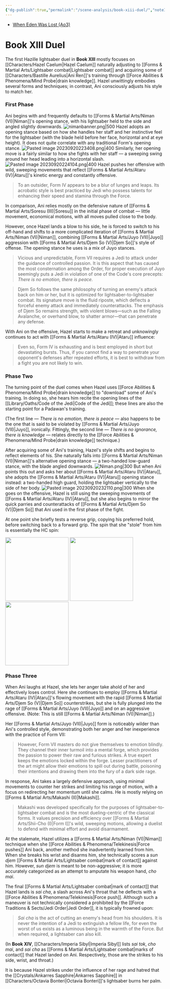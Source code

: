 ```yaml
---
{"dg-publish":true,"permalink":"/scene-analysis/book-xiii-duel/","noteIcon":"saber1"}
---
```


- [When Eden Was Lost (Ao3)](https://archiveofourown.org/works/19334440/chapters/45992584)
# Book XIII Duel
The first Hazille lightsaber duel in **Book XIII** mostly focuses on [[Characters/Hazel Caelum\|Hazel Caelum]] naturally adjusting to [[Forms & Martial Arts/Lightsaber combat\|Lightsaber combat]] and acquiring some of [[Characters/Bastille Aurelius\|Ani Ren]]'s training through [[Force Abilities & Phenomena/Mind Probe\|drain knowledge]]. Hazel unwittingly embodies several forms and techniques; in contrast, Ani consciously adjusts his style to match her. 
### First Phase
Ani begins with and frequently defaults to [[Forms & Martial Arts/Niman (VI)\|Niman]]'s opening stance, with his lightsaber held to the side and angled slightly downwards. 
![nimanbanner.png|500](/img/user/Photos/nimanbanner.png)
Hazel adopts an opening stance based on how she handles her staff and her instinctive feel for the lightsaber (with the blade held before her face, horizontal and at eye height). It does not quite correlate with any traditional Form's opening stance.
![Pasted image 20230920223408.png|400](/img/user/Photos/Pasted%20image%2020230920223408.png)
Similarly, her opening move is a fairly similar to how she fights with her staff — a sweeping swing around her head leading into a horizontal slash. 
![Pasted image 20230920224104.png|400](/img/user/Photos/Pasted%20image%2020230920224104.png)
Hazel pushes her offensive with wild, sweeping movements that reflect [[Forms & Martial Arts/Ataru (IV)\|Ataru]]'s kinetic energy and constantly offensive.

> To an outsider, Form IV appears to be a blur of lunges and leaps. Its acrobatic style is best practiced by Jedi who possess talents for enhancing their speed and stamina through the Force. 

In comparison, Ani relies mostly on the defensive nature of [[Forms & Martial Arts/Soresu (III)\|Soresu]] in the initial phase of combat — little movement, economical motions, with all moves pulled close to the body. 

However, once Hazel lands a blow to his side, he is forced to switch to his off-hand and shifts to a more complicated iteration of [[Forms & Martial Arts/Niman (VI)\|Niman]], combining [[Forms & Martial Arts/Juyo (VII)\|Juyo]] aggression with [[Forms & Martial Arts/Djem So (V)\|Djem So]]'s style of offense. The opening stance he uses is a mix of Juyo stances. 

> Vicious and unpredictable, Form VII requires a Jedi to attack under the guidance of controlled passion. It is this aspect that has caused the most consternation among the Order, for proper execution of Juyo seemingly puts a Jedi in violation of one of the Code's core precepts: *There is no emotion, there is peace.*

> Djem So follows the same philosophy of turning an enemy's attack back on him or her, but it is optimized for lightsaber-to-lightsaber combat. Its signature move is the fluid riposte, which deflects a forceful enemy attack and immediately counterattacks. The emphasis of Djem So remains strength, with violent blows—such as the Falling Avalanche, or overhand blow, to shatter armor—that can penetrate any defense.

With Ani on the offensive, Hazel starts to make a retreat and unknowingly continues to act with [[Forms & Martial Arts/Ataru (IV)\|Ataru]] influence:

> Even so, Form IV is exhausting and is best employed in short but devastating bursts. Thus, if you cannot find a way to penetrate your opponent's defenses after repeated efforts, it is best to withdraw from a fight you are not likely to win.
### Phase Two
The turning point of the duel comes when Hazel uses [[Force Abilities & Phenomena/Mind Probe\|drain knowledge]] to "download" some of Ani's training. In doing so, she hears him recite the opening lines of the [[Library/Oaths/Code of the Jedi\|Code of the Jedi]]; these lines are also the starting point for a Padawan's training. 

(The first line — *There is no emotion, there is peace* — also happens to be the one that is said to be violated by [[Forms & Martial Arts/Juyo (VII)\|Juyo]], ironically. Fittingly, the second line — *There is no ignorance, there is knowledge* — relates directly to the [[Force Abilities & Phenomena/Mind Probe\|drain knowledge]] technique.)

After acquiring some of Ani's training, Hazel's style shifts and begins to reflect elements of his. She naturally falls into [[Forms & Martial Arts/Niman (VI)\|Niman]]'s alternative opening stance — a two-handed low-guard stance, with the blade angled downwards.
![Niman.png|300](/img/user/Photos/Niman.png)
But when Ani points this out and asks her about [[Forms & Martial Arts/Ataru (IV)\|Ataru]], she adopts the [[Forms & Martial Arts/Ataru (IV)\|Ataru]] opening stance instead: a two-handed high guard, holding the lightsaber vertically to the side of her body. 
![Pasted image 20230920232110.png|300](/img/user/Photos/Pasted%20image%2020230920232110.png)
When she goes on the offensive, Hazel is still using the sweeping movements of [[Forms & Martial Arts/Ataru (IV)\|Ataru]], but she also begins to mirror the quick parries and counterattacks of [[Forms & Martial Arts/Djem So (V)\|Djem So]] that Ani used in the first phase of the fight. 

At one point she briefly tests a reverse grip, copying his preferred hold, before switching back to a forward grip. The spin that she "stole" from him is essentially the HC spin:

<img src='https://64.media.tumblr.com/a7a040e3d93e93c3fb19874ba7139999/964bfd173878f2bb-22/s500x750/2c2b577d9134bd919061d4e30199501ce8ba6067.gif' width="200"> <img src='https://64.media.tumblr.com/d6fe5f677cd20bc80c2cf80fc61f451e/964bfd173878f2bb-1f/s500x750/794ba5219122549ba5761deefb1d8ef311ac8d7c.gif' width="200"> <img src='https://64.media.tumblr.com/9e2cf7a3493c970da3d6f7b0847b6d5f/964bfd173878f2bb-b2/s500x750/a1ccd6768f3033d0f256da31a13498d2b07d1a04.gif' width=200>      
### Phase Three
When Ani laughs at Hazel, she lets her anger take ahold of her and effectively loses control. Here she continues to employ [[Forms & Martial Arts/Ataru (IV)\|Ataru]]'s flowing movement with the rapid [[Forms & Martial Arts/Djem So (V)\|Djem So]] counterstrikes, but she is fully plunged into the rage of [[Forms & Martial Arts/Juyo (VII)\|Juyo]] and on an aggressive offensive. (Note: This is still [[Forms & Martial Arts/Niman (VI)\|Niman]].)

Her [[Forms & Martial Arts/Juyo (VII)\|Juyo]] form is noticeably wilder than Ani's controlled style, demonstrating both her anger and her inexperience with the practice of Form VII:

> However, Form VII masters do not give themselves to emotion blindly. They channel their inner turmoil into a mental forge, which provides the passion to power their raw and furious strikes. A true expert keeps the emotions locked within the forge. Lesser practitioners of the art might allow their emotions to spill out during battle, poisoning their intentions and drawing them into the fury of a dark side rage.

In response, Ani takes a largely defensive approach, using minimal movements to counter her strikes and limiting his range of motion, with a focus on redirecting her momentum until she calms. He is mostly relying on [[Forms & Martial Arts/Makashi (II)\|Makashi]].

> Makashi was developed specifically for the purposes of lightsaber-to-lightsaber combat and is the most dueling-centric of the classical forms. It values precision and efficiency over [[Forms & Martial Arts/Shii-Cho (I)\|Form I]]'s wild, sweeping motions, allowing a duelist to defend with minimal effort and avoid disarmament. 

At the stalemate, Hazel utilizes a [[Forms & Martial Arts/Niman (VI)\|Niman]] technique when she [[Force Abilities & Phenomena/Telekinesis\|Force pushes]] Ani back, another method she inadvertently learned from him. When she breaks his wrist and disarms him, she technically scores a *sun djem* [[Forms & Martial Arts/Lightsaber combat\|mark of contact]] against him. However, *sun djem* is meant to be non-aggressive; it is more accurately categorized as an attempt to amputate his weapon hand, *cho mai*.

The final [[Forms & Martial Arts/Lightsaber combat\|mark of contact]] that Hazel lands is *sai cha*, a slash across Ani's throat that he deflects with a [[Force Abilities & Phenomena/Telekinesis\|Force push]]. Although such a maneuver is not technically considered a prohibited by the [[Force Traditions & Sects/Jedi Order\|Jedi Order]], it is typically frowned upon:

> *Sai cha* is the act of cutting an enemy's head from his shoulders. It is never the intention of a Jedi to extinguish a fellow life, for even the worst of us exists as a luminous being in the warmth of the Force. But when required, a lightsaber can also kill.

(In **Book XIV**, [[Characters/Imperia Sibyl\|Imperia Sibyl]] lists *sai tok*, *cho mai*, and *sai cha* as [[Forms & Martial Arts/Lightsaber combat\|marks of contact]] that Hazel landed on Ani. Respectively, those are the strikes to his side, wrist, and throat.)

It is because Hazel strikes under the influence of her rage and hatred that the [[Crystals/Ankarres Sapphire\|Ankarres Sapphire]] in [[Characters/Octavia Bonteri\|Octavia Bonteri]]'s lightsaber burns her palm. 